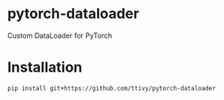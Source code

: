 # pytorch-dataloader
Custom DataLoader for PyTorch
# Installation
`pip install git+https://github.com/ttivy/pytorch-dataloader`
